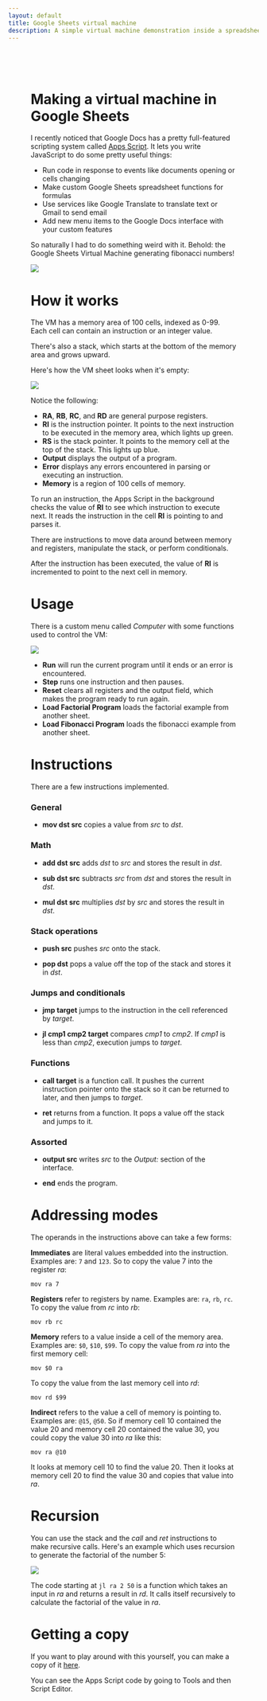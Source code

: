 ```yaml
---
layout: default
title: Google Sheets virtual machine
description: A simple virtual machine demonstration inside a spreadsheet
---
```

<link rel="stylesheet" type="text/css" href="/css/github-markdown.css" />

<style>
    .markdown-body {
        box-sizing: border-box;
        min-width: 200px;
        max-width: 980px;
        margin: 0 auto;
        padding: 45px;
    }

    .next-guide {
        text-align: center;
        font-weight: bold;
    }

    img {
        display: block;
        margin: 0 auto;
    }

    img.split {
    }

</style>

<script type="text/javascript" async
  src="https://cdn.mathjax.org/mathjax/latest/MathJax.js?config=TeX-MML-AM_CHTML">
</script>

<div class="markdown-body"><h1>Making a virtual machine in Google Sheets</h1>
<p>I recently noticed that Google Docs has a pretty full-featured scripting system
called <a href="https://developers.google.com/apps-script/" rel="nofollow">Apps Script</a>. It lets you
write JavaScript to do some pretty useful things:</p>
<ul>
<li>Run code in response to events like documents opening or cells changing</li>
<li>Make custom Google Sheets spreadsheet functions for formulas</li>
<li>Use services like Google Translate to translate text or Gmail to send email</li>
<li>Add new menu items to the Google Docs interface with your custom features</li>
</ul>
<p>So naturally I had to do something weird with it. Behold: the Google Sheets
Virtual Machine generating fibonacci numbers!</p>
<p><a target="_blank" rel="noopener noreferrer" href="/blog/google-sheets-virtual-machine/fibonacci.gif"><img src="/blog/google-sheets-virtual-machine/fibonacci.gif" style="max-width:100%;"></a></p>
<h1>How it works</h1>
<p>The VM has a memory area of 100 cells, indexed as 0-99. Each cell can contain
an instruction or an integer value.</p>
<p>There's also a stack, which starts at the bottom of the memory area and grows
upward.</p>
<p>Here's how the VM sheet looks when it's empty:</p>
<p><a target="_blank" rel="noopener noreferrer" href="/blog/google-sheets-virtual-machine/blank.png"><img src="/blog/google-sheets-virtual-machine/blank.png" style="max-width:100%;"></a></p>
<p>Notice the following:</p>
<ul>
<li><strong>RA</strong>, <strong>RB</strong>, <strong>RC</strong>, and <strong>RD</strong> are general purpose registers.</li>
<li><strong>RI</strong> is the instruction pointer. It points to the next instruction to be
executed in the memory area, which lights up green.</li>
<li><strong>RS</strong> is the stack pointer. It points to the memory cell at the top of the
stack. This lights up blue.</li>
<li><strong>Output</strong> displays the output of a program.</li>
<li><strong>Error</strong> displays any errors encountered in parsing or executing an
instruction.</li>
<li><strong>Memory</strong> is a region of 100 cells of memory.</li>
</ul>
<p>To run an instruction, the Apps Script in the background checks the value
of <strong>RI</strong> to see which instruction to execute next. It reads the instruction
in the cell <strong>RI</strong> is pointing to and parses it.</p>
<p>There are instructions to move data around between memory and registers,
manipulate the stack, or perform conditionals.</p>
<p>After the instruction has been executed, the value of <strong>RI</strong> is
incremented to point to the next cell in memory.</p>
<h1>Usage</h1>
<p>There is a custom menu called <em>Computer</em> with some functions used to control
the VM:</p>
<p><a target="_blank" rel="noopener noreferrer" href="/blog/google-sheets-virtual-machine/menu.png"><img src="/blog/google-sheets-virtual-machine/menu.png" style="max-width:100%;"></a></p>
<ul>
<li><strong>Run</strong> will run the current program until it ends or an error is
encountered.</li>
<li><strong>Step</strong> runs one instruction and then pauses.</li>
<li><strong>Reset</strong> clears all registers and the output field, which makes the program
ready to run again.</li>
<li><strong>Load Factorial Program</strong> loads the factorial example from another sheet.</li>
<li><strong>Load Fibonacci Program</strong> loads the fibonacci example from another sheet.</li>
</ul>
<h1>Instructions</h1>
<p>There are a few instructions implemented.</p>
<h3>General</h3>
<ul>
<li><strong>mov dst src</strong> copies a value from <em>src</em> to <em>dst</em>.</li>
</ul>
<h3>Math</h3>
<ul>
<li>
<p><strong>add dst src</strong> adds <em>dst</em> to <em>src</em> and stores the result in <em>dst</em>.</p>
</li>
<li>
<p><strong>sub dst src</strong> subtracts <em>src</em> from <em>dst</em> and stores the result in <em>dst</em>.</p>
</li>
<li>
<p><strong>mul dst src</strong> multiplies <em>dst</em> by <em>src</em> and stores the result in <em>dst</em>.</p>
</li>
</ul>
<h3>Stack operations</h3>
<ul>
<li>
<p><strong>push src</strong> pushes <em>src</em> onto the stack.</p>
</li>
<li>
<p><strong>pop dst</strong> pops a value off the top of the stack and stores it in <em>dst</em>.</p>
</li>
</ul>
<h3>Jumps and conditionals</h3>
<ul>
<li>
<p><strong>jmp target</strong> jumps to the instruction in the cell referenced by <em>target</em>.</p>
</li>
<li>
<p><strong>jl cmp1 cmp2 target</strong> compares <em>cmp1</em> to <em>cmp2</em>. If <em>cmp1</em> is less than
<em>cmp2</em>, execution jumps to <em>target</em>.</p>
</li>
</ul>
<h3>Functions</h3>
<ul>
<li>
<p><strong>call target</strong> is a function call. It pushes the current instruction pointer
onto the stack so it can be returned to later, and then jumps to <em>target</em>.</p>
</li>
<li>
<p><strong>ret</strong> returns from a function. It pops a value off the stack and jumps to
it.</p>
</li>
</ul>
<h3>Assorted</h3>
<ul>
<li>
<p><strong>output src</strong> writes <em>src</em> to the <em>Output:</em> section of the interface.</p>
</li>
<li>
<p><strong>end</strong> ends the program.</p>
</li>
</ul>
<h1>Addressing modes</h1>
<p>The operands in the instructions above can take a few forms:</p>
<p><strong>Immediates</strong> are literal values embedded into the instruction. Examples are:
<code>7</code> and <code>123</code>. So to copy the value 7 into the register <em>ra</em>:</p>
<pre><code>mov ra 7
</code></pre>
<p><strong>Registers</strong> refer to registers by name. Examples are: <code>ra</code>, <code>rb</code>, <code>rc</code>. To
copy the value from <em>rc</em> into <em>rb</em>:</p>
<pre><code>mov rb rc
</code></pre>
<p><strong>Memory</strong> refers to a value inside a cell of the memory area. Examples are:
<code>$0</code>, <code>$10</code>, <code>$99</code>. To copy the value from <em>ra</em> into the first memory cell:</p>
<pre><code>mov $0 ra
</code></pre>
<p>To copy the value from the last memory cell into <em>rd</em>:</p>
<pre><code>mov rd $99
</code></pre>
<p><strong>Indirect</strong> refers to the value a cell of memory is pointing to. Examples are:
<code>@15</code>, <code>@50</code>. So if memory cell 10 contained the value 20 and memory cell 20
contained the value 30, you could copy the value 30 into <em>ra</em> like this:</p>
<pre><code>mov ra @10
</code></pre>
<p>It looks at memory cell 10 to find the value 20. Then it looks at memory cell
20 to find the value 30 and copies that value into <em>ra</em>.</p>
<h1>Recursion</h1>
<p>You can use the stack and the <em>call</em> and <em>ret</em> instructions to make recursive
calls. Here's an example which uses recursion to generate the factorial of
the number 5:</p>
<p><a target="_blank" rel="noopener noreferrer" href="/blog/google-sheets-virtual-machine/factorial.gif"><img src="/blog/google-sheets-virtual-machine/factorial.gif" style="max-width:100%;"></a></p>
<p>The code starting at <code>jl ra 2 50</code> is a function which takes an input in <em>ra</em>
and returns a result in <em>rd</em>. It calls itself recursively to calculate the
factorial of the value in <em>ra</em>.</p>
<h1>Getting a copy</h1>
<p>If you want to play around with this yourself, you can make a copy of it
<a href="https://docs.google.com/spreadsheets/d/1385V2Mu2yZOMSJcSz9JrV6r8X0_JGzHZZRdPhaAdwWY/edit?usp=sharing" rel="nofollow">here</a>.</p>
<p>You can see the Apps Script code by going to Tools and then Script Editor.</p></div>
